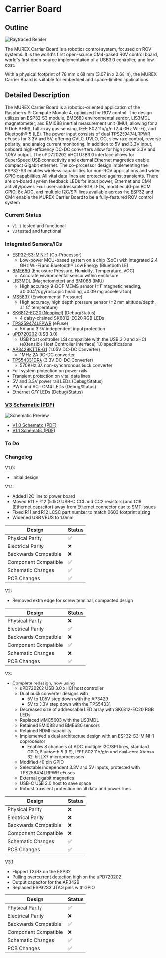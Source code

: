 # Carrier Board

## Outline

![Raytraced Render](/img/carrier_board_v3_release.jpg)

The MUREX Carrier Board is a robotics control system, focused on ROV systems. It is the world's first open-source CM4-based ROV control board, world's first open-source implementation of a USB3.0 controller, and low-cost.

With a physical footprint of 78 mm x 68 mm (3.07 in x 2.68 in), the MUREX Carrier Board is suitable for embedded and space-limited applications.

## Detailed Description

The MUREX Carrier Board is a robotics-oriented application of the Raspberry Pi Compute Module 4, optimized for ROV control. The design utilizes an ESP32-S3 module, BME680 environmental sensor, LIS3MDL magnetometer, and BMI088 inertial measurement unit (IMU), allowing for a 9 DoF AHRS, full array gas sensing, IEEE 802.11b/g/n (2.4 GHz Wi-Fi), and Bluetooth® 5 (LE). The power input consists of dual TPS259474LRPWR eFuses for 3.3V and 5V, offering OVLO, UVLO, OC, slew rate control, reverse polarity, and analog current monitoring. In addition to 5V and 3.3V input, onboard high-efficiency DC-DC converters allow for high power 3.3V and 1.05V output. The uPD720202 xHCI USB3.0 interface allows for SuperSpeed USB connectivity and external Ethernet magnetics enable compact Gigabit ethernet. The co-processor design implementing the ESP32-S3 enables wireless capabilities for non-ROV applications and wider GPIO capabilities. All vital data lines are protected against transients. There are on-board system feedback LEDs for input power, Ethernet and CM4 activity/power. Four user-addressable RGB LEDs, modified 40-pin BCM GPIO, 8x ADC, and multiple I2C/SPI lines available across the ESP32 and CM4 enable the MUREX Carrier Board to be a fully-featured ROV control system

### Current Status

- `V1.1` tested and functional
- `V3` tested and functional

### Integrated Sensors/ICs

- [ESP32-S3-MINI-1](https://www.espressif.com/sites/default/files/documentation/esp32-s3-mini-1_mini-1u_datasheet_en.pdf) (Co-Processor)
  - Low-power MCU-based system on a chip (SoC) with integrated 2.4 GHz Wi-Fi and Bluetooth® Low Energy (Bluetooth LE)
- [BME680](https://www.bosch-sensortec.com/media/boschsensortec/downloads/datasheets/bst-bme680-ds001.pdf) (Enclosure Pressure, Humidity, Temperature, VOC)
  - Accurate environmental sensor within enclosure
- [LIS3MDL](https://www.st.com/en/mems-and-sensors/lis3mdl.html) (Magnetometer) and [BMI088](https://www.bosch-sensortec.com/products/motion-sensors/imus/bmi088/) (IMU)
  - High accuracy 9-DOF MEMS sensor (±1˚ magnetic heading, ±0.004˚/s gyroscopic heading, ±0.09 mg acceleration)
- [MS5837](https://www.te.com/commerce/DocumentDelivery/DDEController?Action=showdoc&DocId=Data+Sheet%7FMS5837-30BA%7FB1%7Fpdf%7FEnglish%7FENG_DS_MS5837-30BA_B1.pdf%7FCAT-BLPS0017) (Environmental Pressure)
  - High accuracy, high depth pressure sensor (±2 mm altitude/depth, ±1 C˚ temperature)
- [SK6812-EC20 (Neopixel)](http://www.normandled.com/upload/202003/SK6812-EC20%20LED%20Datasheet.pdf) (Debug/Status)
  - 4 daisy-chained SK6812-EC20 RGB LEDs
- [TPS259474LRPWR](https://www.ti.com/lit/ds/symlink/tps25947.pdf) (eFuse)
  - 5V and 3.3V independent input protection
- [uPD720202](https://www.renesas.com/us/en/products/interface/usb-switches-hubs/upd720202-usb-30-host-controller) (USB 3.0)
  - USB host controller LSI compatible with the USB 3.0 and xHCI (eXtensible Host Controller Interface) 1.0 specifications
- [AP3429KTTR-G1](https://www.diodes.com/assets/Datasheets/AP3429.pdf) (1.05V DC-DC Converter)
  - 1MHz 2A DC-DC converter
- [TPS54331DRA](https://www.ti.com/lit/ds/symlink/tps54331.pdf) (3.3V DC-DC Converter)
  - 570KHz 3A non-synchronous buck converter
- Full system protection on power rails
- Transient protection on vital data lines
- 5V and 3.3V power rail LEDs (Debug/Status)
- PWR and ACT CM4 LEDs (Debug/Status)
- Ethernet G/Y LEDs (Debug/Status)

### [V3 Schematic (PDF)](/pdf/schematics/carrier_v3.0_schematic.pdf)

![Schematic Preview](/img/carrier_board_schematic_preview.png)

- [V1.0 Schematic (PDF)](/pdf/schematics/carrier_v1.0_schematic.pdf)
- [V1.1 Schematic (PDF)](/pdf/schematics/carrier_v1.1_schematic.pdf)

### To Do

### Changelog

V1.0:

- Initial design

V1.1:

- Added I2C line to power board
- Moved R11 + R12 (5.1kΩ USB-C CC1 and CC2 resistors) and C19 (Ethernet capacitor) away from Ethernet connector due to SMT issues
- Fixed R11 and R12 LCSC part number to match 0603 footprint sizing
- Widened USB VBUS to 1.0mm

| Design               | Status |
| -------------------- | ------ |
| Physical Parity      | ✅     |
| Electrical Parity    | ❌     |
| Backwards Compatible | ❌     |
| Component Compatible | ✅     |
| Schematic Changes    | ✅     |
| PCB Changes          | ✅     |

V2:

- Removed extra edge for screw terminal, compacted design

| Design               | Status |
| -------------------- | ------ |
| Physical Parity      | ❌     |
| Electrical Parity    | ✅     |
| Backwards Compatible | ❌     |
| Component Compatible | ✅     |
| Schematic Changes    | ❌     |
| PCB Changes          | ✅     |

V3:

- Complete redesign, now using
  - uPD720202 USB 3.0 xHCI host controller
  - Dual buck converter designs with
    - 5V to 1.05V step down with the AP3429
    - 5V to 3.3V step down with the TPS54331
  - Decreased size of addressable LED array with SK6812-EC20 RGB LEDs
  - Replaced MMC5603 with the LIS3MDL
  - Retained BMI088 and BME680 sensors
  - Retained HDMI capability
  - Implemented a dual architecture design with an ESP32-S3-MINI-1 coprocessor
    - Enables 8 channels of ADC, multiple I2C/SPI lines, standard GPIO, Bluetooth 5 (LE), IEEE 802.11b/g/n and dual-core Xtensa 32-bit LX7 microprocessors
  - Modified 40 pin GPIO
  - Selectable independent 3.3V and 5V inputs, protected with TPS259474LRPWR eFuses
  - External gigabit magnetics
  - USB-C USB 2.0 host to save space
  - Robust transient protection on all data and power lines

| Design               | Status |
| -------------------- | ------ |
| Physical Parity      | ❌     |
| Electrical Parity    | ❌     |
| Backwards Compatible | ❌     |
| Component Compatible | ❌     |
| Schematic Changes    | ✅     |
| PCB Changes          | ✅     |

V3.1:

- Flipped TX/RX on the ESP32
- Pulling overcurrent detection high on the uPD720202
- Output capacitor for the AP3429
- Replaced ESP32S3 JTAG pins with GPIO

| Design               | Status |
| -------------------- | ------ |
| Physical Parity      | ✅     |
| Electrical Parity    | ❌     |
| Backwards Compatible | ✅     |
| Component Compatible | ❌     |
| Schematic Changes    | ✅     |
| PCB Changes          | ✅     |
